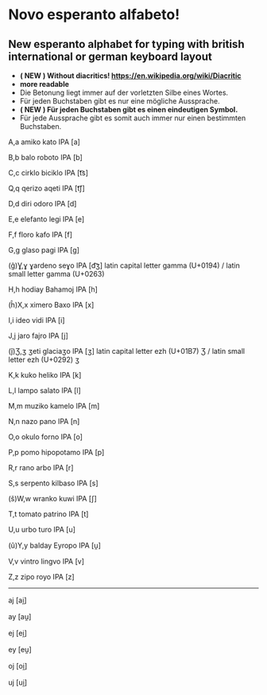 # Novo esperanto alfabeto! 

## New esperanto alphabet for typing with british international or german keyboard layout

- **( NEW ) Without diacritics! https://en.wikipedia.org/wiki/Diacritic**
- **more readable**
- Die Betonung liegt immer auf der vorletzten Silbe eines Wortes.
- Für jeden Buchstaben gibt es nur eine mögliche Aussprache.
- **( NEW ) Für jeden Buchstaben gibt es einen eindeutigen Symbol.**
- Für jede Aussprache gibt es somit auch immer nur einen bestimmten Buchstaben.

A,a amiko	kato IPA [a]

B,b balo roboto IPA [b]

C,c cirklo biciklo IPA [t͡s]

Q,q qerizo aqeti IPA [t͡ʃ]

D,d diri odoro IPA [d]

E,e elefanto legi IPA [e]

F,f floro kafo IPA [f]

G,g glaso pagi IPA [g]

(ĝ)Ɣ,ɣ ɣardeno seɣo IPA [d͡ʒ] latin capital letter gamma (U+0194) /  latin small letter gamma (U+0263)

H,h hodiay Bahamoj IPA [h]

(ĥ)X,x ximero Baxo IPA [x]

I,i ideo vidi IPA [i]

J,j jaro fajro IPA [j]

(ĵ)Ʒ,ʒ ʒeti glaciaʒo IPA [ʒ] latin capital letter ezh (U+01B7) Ʒ / latin small letter ezh (U+0292) ʒ

K,k kuko heliko IPA [k]

L,l lampo salato IPA [l]

M,m muziko kamelo IPA [m]

N,n nazo pano IPA [n]

O,o okulo forno IPA [o]

P,p pomo hipopotamo IPA [p]

R,r rano arbo IPA [r]

S,s serpento kilbaso IPA [s]

(ŝ)W,w wranko kuwi IPA [ʃ]

T,t tomato patrino IPA [t]

U,u urbo turo IPA [u]

(û)Y,y balday Eyropo IPA [u̯]

V,v vintro lingvo IPA [v]

Z,z zipo royo IPA [z]


----------

aj	[ai̯]

ay	[au̯]

ej	[ei̯]

ey	[eu̯]

oj	[oi̯]

uj	[ui̯]
